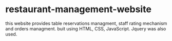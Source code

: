 # restaurant-management-website
this website provides table reservations managment, staff rating mechanism and orders managment.
buit using HTML, CSS, JavaScript.
Jquery was also used. 

